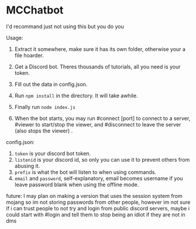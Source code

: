 # MCChatbot

I'd recommand just not using this but you do you

Usage:

1. Extract it somewhere, make sure it has its own folder, otherwise your a file hoarder.
2. Get a Discord bot. Theres thousands of tutorials, all you need is your token.
3. Fill out the data in config.json.
4. Run `npm install` in the directory. It will take awhile.
5. Finally run `node index.js`

6. When the bot starts, you may run #connect <host> [port] to connect to a server, #viewer to start/stop the viewer, and #disconnect to leave the server (also stops the viewer) .


config.json:

1. `token` is your discord bot token.
2. `listenid` is your discord id, so only you can use it to prevent others from abusing it.
3. `prefix` is what the bot will listen to when using commands.
4. `email` and `password`, self-explanatory, email becomes username if you leave password blank when using the offline mode.

future:
I may plan on making a version that uses the session system from mojang so im not storing passwords from other people, however im not sure if i can trust people to not try and login from public discord servers, maybe i could start with #login and tell them to stop being an idiot if they are not in dms
